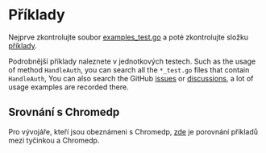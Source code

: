 # Příklady

Nejprve zkontrolujte soubor [examples_test.go](https://github.com/go-rod/rod/tree/master/examples_test.go) a poté zkontrolujte složku [příklady](https://github.com/go-rod/rod/tree/master/lib/examples).

Podrobnější příklady naleznete v jednotkových testech. Such as the usage of method `HandleAuth`, you can search all the `*_test.go` files that contain `HandleAuth`, You can also search the GitHub [issues](https://github.com/go-rod/rod/issues) or [discussions](https://github.com/go-rod/rod/discussions), a lot of usage examples are recorded there.

## Srovnání s Chromedp

Pro vývojáře, kteří jsou obeznámeni s Chromedp, [zde](https://github.com/go-rod/rod/tree/master/lib/examples/compare-chromedp) je porovnání příkladů mezi tyčinkou a Chromedp.
